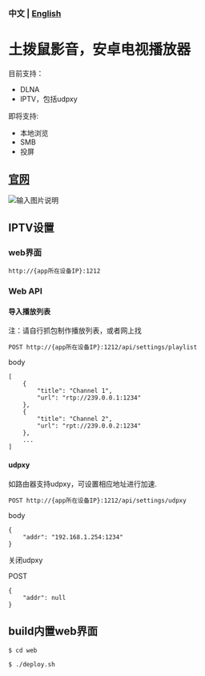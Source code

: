 ### 中文 | [English](README.md)

# 土拨鼠影音，安卓电视播放器
目前支持：
* DLNA
* IPTV，包括udpxy

即将支持:
* 本地浏览
* SMB
* 投屏

## [官网](http://www.turboshow.cn)

![输入图片说明](https://images.gitee.com/uploads/images/2019/0727/201458_7b480937_82552.png "screenshot_tv.png")
## IPTV设置
### web界面
`http://{app所在设备IP}:1212`

### Web API
#### 导入播放列表
注：请自行抓包制作播放列表，或者网上找

`POST http://{app所在设备IP}:1212/api/settings/playlist`

body
```
[
    {
        "title": "Channel 1",
        "url": "rtp://239.0.0.1:1234"
    },
    {
        "title": "Channel 2",
        "url": "rpt://239.0.0.2:1234"
    },
    ...
]
```

#### udpxy
如路由器支持udpxy，可设置相应地址进行加速.

`POST http://{app所在设备IP}:1212/api/settings/udpxy`

body
```
{
    "addr": "192.168.1.254:1234"
}
```
关闭udpxy
 
 POST
```
{
    "addr": null
}
```

## build内置web界面

`$ cd web`

`$ ./deploy.sh`